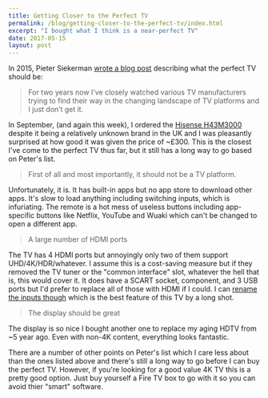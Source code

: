 ```yaml
---
title: Getting Closer to the Perfect TV
permalink: /blog/getting-closer-to-the-perfect-tv/index.html
excerpt: "I bought what I think is a near-perfect TV"
date: 2017-05-15
layout: post
---
```


In 2015, Pieter Siekerman [wrote a blog post](http://technology.siekerman.nl/post/133644449664/the-perfect-tv) describing what the perfect TV should be:

> For two years now I’ve closely watched various TV manufacturers trying to find their way in the changing landscape of TV platforms and I just don’t get it. 

In September, (and again this week), I ordered the [Hisense H43M3000](https://hisense.co.uk/electronics/tvs/m3000/43) despite it being a relatively unknown brand in the UK and I was pleasantly surprised at how good it was given the price of ~£300. This is the closest I've come to the perfect TV thus far, but it still has a long way to go based on Peter's list.

> First of all and most importantly, it should not be a TV platform.

Unfortunately, it is. It has built-in apps but no app store to download other apps. It's slow to load anything including switching inputs, which is infuriating. The remote is a hot mess of useless buttons including app-specific buttons like Netflix, YouTube and Wuaki which can't be changed to open a different app.

> A large number of HDMI ports

The TV has 4 HDMI ports but annoyingly only two of them support UHD/4K/HDR/whatever. I assume this is a cost-saving measure but if they removed the TV tuner or the "common interface" slot, whatever the hell that is, this would cover it. It does have a SCART socket, component, and 3 USB ports but I'd prefer to replace all of those with HDMI if I could. I can [rename the inputs though](https://hellsite.rknight.me/863400075338371072) which is the best feature of this TV by a long shot.

> The display should be great

The display is so nice I bought another one to replace my aging HDTV from ~5 year ago. Even with non-4K content, everything looks fantastic.

There are a number of other points on Peter's list which I care less about than the ones listed above and there's still a long way to go before I can buy the perfect TV. However, if you're looking for a good value 4K TV this is a pretty good option. Just buy yourself a Fire TV box to go with it so you can avoid thier "smart" software.